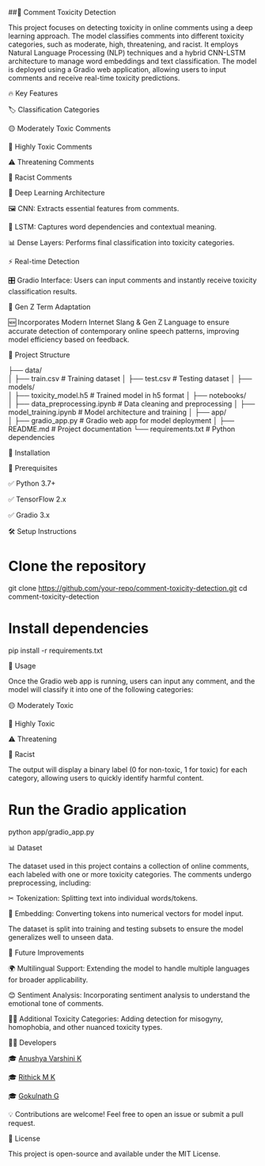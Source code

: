 ##🚀 Comment Toxicity Detection

This project focuses on detecting toxicity in online comments using a deep learning approach. The model classifies comments into different toxicity categories, such as moderate, high, threatening, and racist. It employs Natural Language Processing (NLP) techniques and a hybrid CNN-LSTM architecture to manage word embeddings and text classification. The model is deployed using a Gradio web application, allowing users to input comments and receive real-time toxicity predictions.

🔥 Key Features

🏷️ Classification Categories

🟡 Moderately Toxic Comments

🔴 Highly Toxic Comments

⚠️ Threatening Comments

🏴 Racist Comments

🧠 Deep Learning Architecture

🖼️ CNN: Extracts essential features from comments.

📖 LSTM: Captures word dependencies and contextual meaning.

📊 Dense Layers: Performs final classification into toxicity categories.

⚡ Real-time Detection

🎛️ Gradio Interface: Users can input comments and instantly receive toxicity classification results.

🎯 Gen Z Term Adaptation

🆕 Incorporates Modern Internet Slang & Gen Z Language to ensure accurate detection of contemporary online speech patterns, improving model efficiency based on feedback.

📂 Project Structure

├── data/        
│   ├── train.csv       # Training dataset
│   ├── test.csv        # Testing dataset
│
├── models/       
│   ├── toxicity_model.h5 # Trained model in h5 format
│
├── notebooks/  
│   ├── data_preprocessing.ipynb # Data cleaning and preprocessing
│   ├── model_training.ipynb # Model architecture and training
│
├── app/         
│   ├── gradio_app.py # Gradio web app for model deployment
│
├── README.md    # Project documentation
└── requirements.txt # Python dependencies

🔧 Installation

📌 Prerequisites

✅ Python 3.7+

✅ TensorFlow 2.x

✅ Gradio 3.x

🛠️ Setup Instructions

# Clone the repository
git clone https://github.com/your-repo/comment-toxicity-detection.git
cd comment-toxicity-detection

# Install dependencies
pip install -r requirements.txt

🚀 Usage

Once the Gradio web app is running, users can input any comment, and the model will classify it into one of the following categories:

🟡 Moderately Toxic

🔴 Highly Toxic

⚠️ Threatening

🏴 Racist

The output will display a binary label (0 for non-toxic, 1 for toxic) for each category, allowing users to quickly identify harmful content.

# Run the Gradio application
python app/gradio_app.py

📊 Dataset

The dataset used in this project contains a collection of online comments, each labeled with one or more toxicity categories. The comments undergo preprocessing, including:

✂ Tokenization: Splitting text into individual words/tokens.

🔢 Embedding: Converting tokens into numerical vectors for model input.

The dataset is split into training and testing subsets to ensure the model generalizes well to unseen data.

🔮 Future Improvements

🌍 Multilingual Support: Extending the model to handle multiple languages for broader applicability.

😊 Sentiment Analysis: Incorporating sentiment analysis to understand the emotional tone of comments.

🏳️‍🌈 Additional Toxicity Categories: Adding detection for misogyny, homophobia, and other nuanced toxicity types.

👨‍💻 Developers

🎓 [Anushya Varshini K](https://github.com/anushya03)

🎓 [Rithick M K](https://github.com/rithick-06)

🎓 [Gokulnath G](https://github.com/GOKULNATH004)

💡 Contributions are welcome! Feel free to open an issue or submit a pull request.

📜 License

This project is open-source and available under the MIT License.

